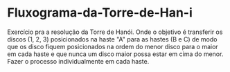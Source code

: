 # Fluxograma-da-Torre-de-Han-i
Exercício pra a resolução da Torre de Hanói. Onde o objetivo é transferir os discos (1, 2, 3) posicionados na haste "A" para as hastes (B e C) de modo que os disco fiquem posicionados na ordem do menor disco para o maior em cada haste e que nunca um disco maior possa estar em cima do menor. Fazer o processo individualmente em cada haste.
